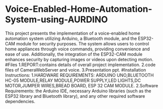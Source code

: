 # Voice-Enabled-Home-Automation-System-using-AURDINO
This project presents the implementation of a voice-enabled home automation system utilizing Arduino, a Bluetooth module, and the ESP32-CAM module for security purposes.
The system allows users to control home appliances through voice commands, providing convenience and ease of use. Additionally, the integration of the ESP32-CAM module enhances security by capturing images or videos upon detecting motion.
#Files
1.REPORT:contains details of overall project implementation.
2.code files of CameraWebServer and voice.
3.Presentation ppt.
#Installation Instructions:
1.HARDWARE REQUIREMENTS: ARDUINO UNO,BLUETOOTH HC-05 MODULE,RELAY MODULE,POWER SUPPLY,LED LIGHTS,DC MOTOR,JUMPER WIRES,BREAD BOARD,
ESP 32 CAM MODULE.
2.Software Requirements:  the Arduino IDE, necessary Arduino libraries (such as the ESP32 library and Bluetooth library), and any other required software dependencies.
